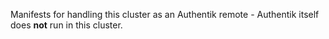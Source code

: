 Manifests for handling this cluster as an Authentik remote - Authentik itself does **not** run in this cluster.
